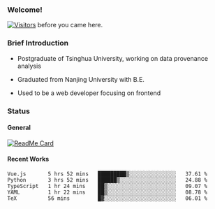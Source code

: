 ### Welcome!

[![Visitors](https://visitor-badge.laobi.icu/badge?page_id=HermitSun.HermitSun)]() before you came here.

### Brief Introduction

- Postgraduate of Tsinghua University, working on data provenance analysis

- Graduated from Nanjing University with B.E.

- Used to be a web developer focusing on frontend

### Status

#### General

[![ReadMe Card](https://github-readme-stats.hermitsun.vercel.app/api?username=HermitSun&count_private=true&show_icons=true)]()

#### Recent Works

<!--START_SECTION:waka-->
```text
Vue.js       5 hrs 52 mins   █████████▒░░░░░░░░░░░░░░░   37.61 % 
Python       3 hrs 52 mins   ██████▒░░░░░░░░░░░░░░░░░░   24.88 % 
TypeScript   1 hr 24 mins    ██▒░░░░░░░░░░░░░░░░░░░░░░   09.07 % 
YAML         1 hr 22 mins    ██▒░░░░░░░░░░░░░░░░░░░░░░   08.78 % 
TeX          56 mins         █▓░░░░░░░░░░░░░░░░░░░░░░░   06.01 % 
```
<!--END_SECTION:waka-->
